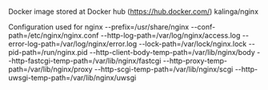 Docker image stored at Docker hub (https://hub.docker.com/)
kalinga/nginx

Configuration used for nginx
	--prefix=/usr/share/nginx
	--conf-path=/etc/nginx/nginx.conf
	--http-log-path=/var/log/nginx/access.log
	--error-log-path=/var/log/nginx/error.log
	--lock-path=/var/lock/nginx.lock
	--pid-path=/run/nginx.pid
	--http-client-body-temp-path=/var/lib/nginx/body
	--http-fastcgi-temp-path=/var/lib/nginx/fastcgi
	--http-proxy-temp-path=/var/lib/nginx/proxy
	--http-scgi-temp-path=/var/lib/nginx/scgi
	--http-uwsgi-temp-path=/var/lib/nginx/uwsgi